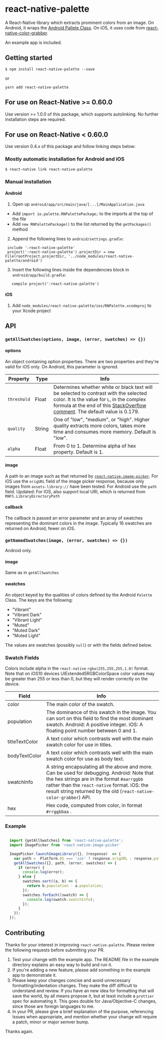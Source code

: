 # react-native-palette

A React-Native library which extracts prominent colors from an image. On Android, it wraps the [Android Pallete Class](https://developer.android.com/reference/android/support/v7/graphics/Palette.html). On iOS, it uses code from [react-native-color-grabber](https://github.com/bsudekum/react-native-color-grabber).

 An example app is included.

## Getting started

`$ npm install react-native-palette --save`

or

`yarn add react-native-palette`

## For use on React-Native >= 0.60.0

Use version >= 1.0.0 of this package, which supports autolinking. No further installation steps are required.

## For use on React-Native < 0.60.0

Use version 0.4.x of this package and follow linking steps below:

### Mostly automatic installation for Android and iOS

`$ react-native link react-native-palette`


### Manual installation

#### Android

1. Open up `android/app/src/main/java/[...]/MainApplication.java`
  - Add `import io.palette.RNPalettePackage;` to the imports at the top of the file
  - Add `new RNPalettePackage()` to the list returned by the `getPackages()` method
2. Append the following lines to `android/settings.gradle`:

  ```
   include ':react-native-palette'
   project(':react-native-palette').projectDir = new File(rootProject.projectDir, '../node_modules/react-native-palette/android')
  ```
3. Insert the following lines inside the dependencies block in `android/app/build.gradle`:
```
   compile project(':react-native-palette')
```


#### iOS

1. Add `node_modules/react-native-palette/ios/RNPalette.xcodeproj` to your Xcode project

## API

### `getAllSwatches(options, image, (error, swatches) => {})`

#### options
An object containing option properties.
There are two properties and they're valid for iOS only. On Android, this parameter is ignored.

Property | Type | Info
-------- | ---- | ----
`threshold` | Float | Determines whether white or black text will be selected to contrast with the selected color. It is the value for `L`, in the complex formula at the end of this [StackOverflow comment](http://stackoverflow.com/a/3943023/1404185). The default value is 0.179.
`quality` | String | One of "low", "medium", or "high". Higher quality extracts more colors, takes more time and consumes more memory. Default is "low".
`alpha` | Float | From 0 to 1. Determine alpha of hex property. Default is 1.

#### image
A path to an image such as that returned by [`react-native-image-picker`](https://github.com/marcshilling/react-native-image-picker). For iOS use the `origURL` field of the image picker response, because only images from `assets-library://` have been tested. For Android use the `path` field.
Updated: For IOS, also support local URI, which is returned from `RNFS.LibraryDirectoryPath`

#### callback
The callback is passed an error parameter and an array of swatches representing the dominant colors in the image. Typically 16 swatches are returned on Android, fewer on iOS.

### `getNamedSwatches(image, (error, swatches) => {})`

Android only.

#### image

Same as in `getAllSwatches`

#### swatches

An object keyed by the qualities of colors defined by the Android `Palette` Class.
The keys are the following:

* "Vibrant"
* "Vibrant Dark"
* "Vibrant Light"
* "Muted"
* "Muted Dark"
* "Muted Light"

The values are swatches (possibly `null`) or with the fields defined below.


### Swatch Fields

Colors include alpha in the `react-native`  `rgba(255,255,255,1.0)` format. Note that on iOS10 devices UIExtendedSRGBColorSpace color values may be greater than 255 or less than 0, but they will render correctly on the device.

Field | Info
------ | ----
color | The main color of the swatch.
population | The dominance of this swatch in the image. You can sort on this field to find the most dominant swatch. Android: A positive integer. iOS: A floating point number between 0 and 1.
titleTextColor | A text color which contrasts well with the main swatch color for use in titles.
bodyTextColor | A text color which contrasts well with the main swatch color for use as body text.
swatchInfo | A string encapsulating all the above and more. Can be used for debugging. Android: Note that the hex strings are in the format `#aarrggbb` rather than the `react-native` format. iOS: the result string returned by the old (`react-native-color-grabber`) API.
hex | Hex code, computed from color, in format `#rrggbbaa` .

### Example
```javascript

  import {getAllSwatches} from 'react-native-palette';
  import ImagePicker from 'react-native-image-picker'

  ImagePicker.launchImageLibrary({}, (response)  => {
    var path =  Platform.OS === 'ios' ? response.origURL : response.path;
    getAllSwatches({}, path, (error, swatches) => {
      if (error) {
        console.log(error);
      } else {
        swatches.sort((a, b) => {
          return b.population - a.population;
        });
        swatches.forEach((swatch) => {
          console.log(swatch.swatchInfo);
        });
      }
    });
  });
```
## Contributing

Thanks for your interest in improving `react-native-palette`. Please review the following requests before submitting your PR.

1. Test your change with the example app. The README file in the example directory explains an easy way to build and run it.
4. If you're adding a new feature, please add something in the example app to demonstrate it.
5. Please keep your changes concise and avoid unnecessary formatting/indentation changes. They make the diff difficult to understand and review. If you have an new idea for formatting that will save the world, by all means propose it, but at least include a `prettier` spec for automating it. This goes double for Java/Objective-C changes, since those are foreign languages to me.
1. In your PR, please give a brief explanation of the purpose, referencing Issues when appropriate, and mention whether your change will require a patch, minor or major semver bump.

Thanks again.
